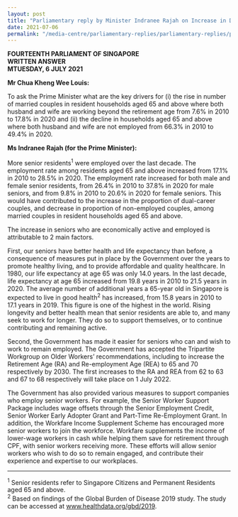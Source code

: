 ```yaml
---
layout: post
title: "Parliamentary reply by Minister Indranee Rajah on Increase in Dual-Career Married Couples in Senior Resident Households"
date: 2021-07-06
permalink: "/media-centre/parliamentary-replies/parliamentary-replies/parliamentary-reply-by-minister-indranee-rajah-on-increase-in-dual-married-couples-in-senior-resident-households"
---
```


**FOURTEENTH PARLIAMENT OF SINGAPORE**  
**WRITTEN ANSWER**  
**MTUESDAY, 6 JULY 2021**

**Mr Chua Kheng Wee Louis:**

To ask the Prime Minister what are the key drivers for (i) the rise in number of married couples in resident households aged 65 and above where both husband and wife are working beyond the retirement age from 7.6% in 2010 to 17.8% in 2020 and (ii) the decline in households aged 65 and above where both husband and wife are not employed from 66.3% in 2010 to 49.4% in 2020.

**Ms Indranee Rajah (for the Prime Minister):** 

More senior residents<sup>1</sup> were employed over the last decade. The employment rate among residents aged 65 and above increased from 17.1% in 2010 to 28.5% in 2020. The employment rate increased for both male and female senior residents, from 26.4% in 2010 to 37.8% in 2020 for male seniors, and from 9.8% in 2010 to 20.6% in 2020 for female seniors. This would have contributed to the increase in the proportion of dual-career couples, and decrease in proportion of non-employed couples, among married couples in resident households aged 65 and above. 

The increase in seniors who are economically active and employed is attributable to 2 main factors. 

First, our seniors have better health and life expectancy than before, a consequence of measures put in place by the Government over the years to promote healthy living, and to provide affordable and quality healthcare. In 1980, our life expectancy at age 65 was only 14.0 years. In the last decade, life expectancy at age 65 increased from 19.8 years in 2010 to 21.5 years in 2020. The average number of additional years a 65-year old in Singapore is expected to live in good health<sup>2</sup> has increased, from 15.8 years in 2010 to 17.1 years in 2019. This figure is one of the highest in the world. Rising longevity and better health mean that senior residents are able to, and many seek to work for longer. They do so to support themselves, or to continue contributing and remaining active. 

Second, the Government has made it easier for seniors who can and wish to work to remain employed. The Government has accepted the Tripartite Workgroup on Older Workers’ recommendations, including to increase the Retirement Age (RA) and Re-employment Age (REA) to 65 and 70 respectively by 2030. The first increases to the RA and REA from 62 to 63 and 67 to 68 respectively will take place on 1 July 2022. 

The Government has also provided various measures to support companies who employ senior workers. For example, the Senior Worker Support Package includes wage offsets through the Senior Employment Credit, Senior Worker Early Adopter Grant and Part-Time Re-Employment Grant. In addition, the Workfare Income Supplement Scheme has encouraged more senior workers to join the workforce. Workfare supplements the income of lower-wage workers in cash while helping them save for retirement through CPF, with senior workers receiving more. These efforts will allow senior workers who wish to do so to remain engaged, and contribute their experience and expertise to our workplaces.

----------
<sup>1</sup> Senior residents refer to Singapore Citizens and Permanent Residents aged 65 and above.  
<sup>2</sup> Based on findings of the Global Burden of Disease 2019 study. The study can be accessed at www.healthdata.org/gbd/2019.
